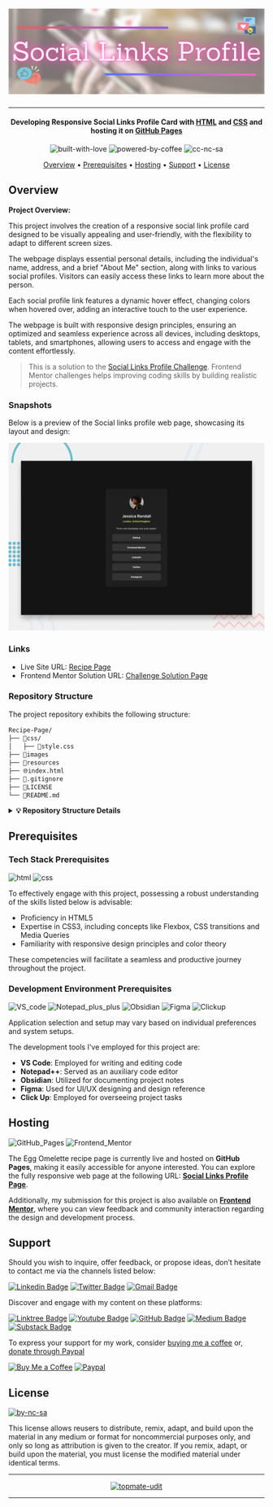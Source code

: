 # ![Project Logo][project_logo]

---

<h4 align="center">Developing Responsive Social Links Profile Card with <a href="https://en.wikipedia.org/wiki/HTML5" target="_blank">HTML</a> and <a href="https://en.wikipedia.org/wiki/Css_3" target="_blank">CSS</a> and hosting it on <a href="https://pages.github.com/" target="_blank">GitHub Pages</a></h4>

<p align='center'>
<img src="https://forthebadge.com/images/badges/built-with-love.svg" alt="built-with-love" border="0">
<img src="https://forthebadge.com/images/badges/powered-by-coffee.svg" alt="powered-by-coffee" border="0">
<img src="https://forthebadge.com/images/badges/cc-nc-sa.svg" alt="cc-nc-sa" border="0">
</p>

<p align="center">
  <a href="#overview">Overview</a> •
  <a href="#prerequisites">Prerequisites</a> •
  <a href="#hosting">Hosting</a> •
  <a href="#support">Support</a> •
  <a href="#license">License</a>
</p>

## Overview

**Project Overview:**

This project involves the creation of a responsive social link profile card designed to be visually appealing and user-friendly, with the flexibility to adapt to different screen sizes.

The webpage displays essential personal details, including the individual's name, address, and a brief "About Me" section, along with links to various social profiles. Visitors can easily access these links to learn more about the person.

Each social profile link features a dynamic hover effect, changing colors when hovered over, adding an interactive touch to the user experience.

The webpage is built with responsive design principles, ensuring an optimized and seamless experience across all devices, including desktops, tablets, and smartphones, allowing users to access and engage with the content effortlessly.

> This is a solution to the [Social Links Profile Challenge](https://www.frontendmentor.io/challenges/social-links-profile-UG32l9m6dQ/). Frontend Mentor challenges helps improving coding skills by building realistic projects.

### Snapshots

Below is a preview of the Social links profile web page, showcasing its layout and design:

<p align='center'>
  <a href="#">
    <img src="./resources/website_preview.jpg" alt="website-snippet" style="0">
  </a>
</p>

### Links

-   Live Site URL: [Recipe Page][website_link]
-   Frontend Mentor Solution URL: [Challenge Solution Page][frontend_mentor_link]

### Repository Structure

The project repository exhibits the following structure:

```
Recipe-Page/
├── 📁css/
│   ├── 🎨style.css
├── 📁images
├── 📁resources
├── 🌐index.html
├── 📜.gitignore
├── 🔑LICENSE
└── 📝README.md
```

<details>
<summary>
   <strong>💡 Repository Structure Details</strong>
</summary>
<br>

To help you navigate through the project, here’s a concise guide to the repository’s structure, detailing what each directory contains and its purpose within the project:

-   **`📁css/`**
    -   **`🎨style.css`** - The main stylesheet that controls the look and feel of the entire website
-   **`📁images`** - Stores images, graphics, and favicons used directly on the website
-   **`📁resources`** - Holds additional resources like images or documents utilized in the project
-   **`🌐index.html`** - The main HTML file that structures the web page and presents the content
-   **`📜.gitignore`** - Specifies intentionally untracked files to ignore.
-   **`🔑LICENSE`** - The license outlining the usage rights and permissions for this project
-   **`📝README.md`** - The introductory documentation for the project

</details>

## Prerequisites

### Tech Stack Prerequisites

![html] ![css]

To effectively engage with this project, possessing a robust understanding of the skills listed below is advisable:

-   Proficiency in HTML5
-   Expertise in CSS3, including concepts like Flexbox, CSS transitions and Media Queries
-   Familiarity with responsive design principles and color theory

These competencies will facilitate a seamless and productive journey throughout the project.

### Development Environment Prerequisites

![VS_code] ![Notepad_plus_plus] ![Obsidian] ![Figma] ![Clickup]

Application selection and setup may vary based on individual preferences and system setups.

The development tools I've employed for this project are:

-   **VS Code**: Employed for writing and editing code
-   **Notepad++**: Served as an auxiliary code editor
-   **Obsidian**: Utilized for documenting project notes
-   **Figma**: Used for UI/UX designing and design reference
-   **Click Up**: Employed for overseeing project tasks

## Hosting

![GitHub_Pages] ![Frontend_Mentor]

The Egg Omelette recipe page is currently live and hosted on **GitHub Pages**, making it easily accessible for anyone interested. You can explore the fully responsive web page at the following URL: **[Social Links Profile Page][website_link]**.

Additionally, my submission for this project is also available on **[Frontend Mentor][frontend_mentor_link]**, where you can view feedback and community interaction regarding the design and development process.

## Support

Should you wish to inquire, offer feedback, or propose ideas, don’t hesitate to contact me via the channels listed below:

[![Linkedin Badge][linkedinbadge]][linkedin] [![Twitter Badge][twitterbadge]][twitter] [![Gmail Badge][gmailbadge]][gmail]

Discover and engage with my content on these platforms:

[![Linktree Badge][linktreebadge]][linktree] [![Youtube Badge][youtubebadge]][youtube] [![GitHub Badge][githubbadge]][github] [![Medium Badge][mediumbadge]][medium] [![Substack Badge][substackbadge]][substack]

To express your support for my work, consider [buying me a coffee][buymeacoffee] or, [donate through Paypal][paypal]

[![Buy Me a Coffee][buymeacoffeebadge]][buymeacoffee] [![Paypal][paypalbadge]][paypal]

## License

<a href = 'https://creativecommons.org/licenses/by-nc-sa/4.0/' target="_blank">
    <img src="https://i.ibb.co/mvmWGkm/by-nc-sa.png" alt="by-nc-sa" border="0" width="88" height="31">
</a>

This license allows reusers to distribute, remix, adapt, and build upon the material in any medium or format for noncommercial purposes only, and only so long as attribution is given to the creator. If you remix, adapt, or build upon the material, you must license the modified material under identical terms.

---

<p align='center'>
  <a href="https://topmate.io/quantumudit">
    <img src="https://github.com/quantumudit/Spend-Estimator/assets/54057814/8e5485b9-4777-487b-9677-9d531cef0169" alt="topmate-udit" style="0">
  </a>
</p>

---

<!-- Image Links -->

[project_logo]: ./resources/project_cover_image.png

<!-- Project Specific Links -->

[frontend_mentor_link]: https://www.frontendmentor.io/solutions/responsive-social-links-profile-using-flexbox-and-transitions-7EIVOER9Qg
[website_link]: https://quantumudit.github.io/Social-Links-Profile/

<!-- Profile Links -->

[linkedin]: https://www.linkedin.com/in/quantumudit/
[twitter]: https://twitter.com/quantumudit
[medium]: https://medium.com/@quantumudit
[linktree]: https://linktr.ee/quantumudit
[youtube]: https://www.youtube.com/@quantumudit
[github]: https://github.com/quantumudit/
[substack]: https://substack.com/
[gmail]: quantumudit@gmail.com

<!-- Payment Profile Links -->

[buymeacoffee]: https://www.buymeacoffee.com/quantumudit
[paypal]: https://paypal.me/quantumudit

<!-- Shields Profile Links -->

[linkedinbadge]: https://img.shields.io/badge/-uditkumarchatterjee-0e76a8?style=flat&labelColor=0e76a8&logo=linkedin&logoColor=white
[twitterbadge]: https://img.shields.io/badge/-quantumudit-000000?style=flat&labelColor=000000&logo=x&logoColor=white
[gmailbadge]: https://img.shields.io/badge/quantumudit@gmail.com-D14836?style=flat&logo=gmail&logoColor=white
[mediumbadge]: https://img.shields.io/badge/Medium-02b875?style=for-the-badge&logo=medium&logoColor=white
[linktreebadge]: https://img.shields.io/badge/Linktree-1de9b6?style=for-the-badge&logo=linktree&logoColor=white
[youtubebadge]: https://img.shields.io/badge/YouTube-%23FF0000.svg?style=for-the-badge&logo=YouTube&logoColor=white
[substackbadge]: https://img.shields.io/badge/Substack-%23006f5c.svg?style=for-the-badge&logo=substack&logoColor=FF6719
[githubbadge]: https://img.shields.io/badge/github-%23121011.svg?style=for-the-badge&logo=github&logoColor=white

<!-- Shields Payment Links -->

[buymeacoffeebadge]: https://img.shields.io/badge/Buy%20Me%20a%20Coffee-ffdd00?style=for-the-badge&logo=buy-me-a-coffee&logoColor=black
[paypalbadge]: https://img.shields.io/badge/PayPal-00457C?style=for-the-badge&logo=paypal&logoColor=white

<!-- Shields Tech stack Links -->

[HTML]: https://img.shields.io/badge/HTML5-E34F26.svg?style=for-the-badge&logo=html5&logoColor=white
[CSS]: https://img.shields.io/badge/CSS3-1572B6.svg?style=for-the-badge&logo=css3&logoColor=white
[Github_Pages]: https://img.shields.io/badge/GitHub%20Pages-222222.svg?style=for-the-badge&logo=github&logoColor=white
[Frontend_Mentor]: https://img.shields.io/badge/Frontend%20Mentor-3F54A3.svg?style=for-the-badge&logo=frontendmentor&logoColor=white
[VS_code]: https://img.shields.io/badge/Visual%20Studio%20Code-0078d7.svg?style=for-the-badge&logo=visual-studio-code&logoColor=white
[Notepad_plus_plus]: https://img.shields.io/badge/Notepad++-90E59A.svg?style=for-the-badge&logo=notepad%2b%2b&logoColor=black
[Figma]: https://img.shields.io/badge/figma-%23F24E1E.svg?style=for-the-badge&logo=figma&logoColor=white
[Obsidian]: https://img.shields.io/badge/Obsidian-%23483699.svg?style=for-the-badge&logo=obsidian&logoColor=white
[Clickup]: https://img.shields.io/badge/-Click%20Up-7B68EE?style=for-the-badge&labelColor=7B68EE&logo=clickup&logoColor=white
